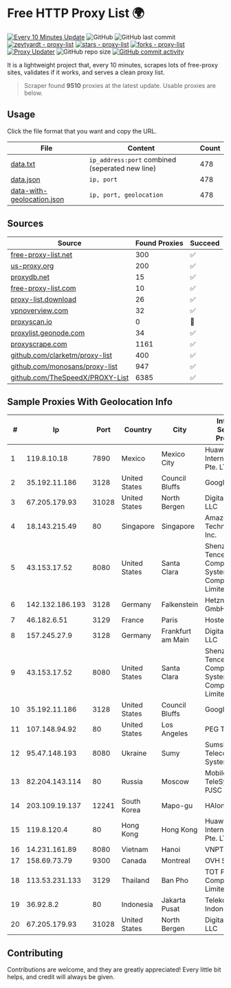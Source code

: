 
# Free HTTP Proxy List 🌍

[![Every 10 Minutes Update](https://github.com/mertguvencli/http-proxy-list/actions/workflows/main.yml/badge.svg?branch=main)](https://github.com/mertguvencli/http-proxy-list/actions/workflows/main.yml)
![GitHub](https://img.shields.io/github/license/mertguvencli/http-proxy-list)
![GitHub last commit](https://img.shields.io/github/last-commit/mertguvencli/http-proxy-list)
[![zevtyardt - proxy-list](https://img.shields.io/static/v1?label=zevtyardt&message=proxy-list&color=blue&logo=github)](https://github.com/zevtyardt/proxy-list "Go to GitHub repo")
[![stars - proxy-list](https://img.shields.io/github/stars/zevtyardt/proxy-list?style=social)](https://github.com/zevtyardt/proxy-list)
[![forks - proxy-list](https://img.shields.io/github/forks/zevtyardt/proxy-list?style=social)](https://github.com/zevtyardt/proxy-list)
[![Proxy Updater](https://github.com/zevtyardt/proxy-list/workflows/Proxy%20Updater/badge.svg)](https://github.com/zevtyardt/proxy-list/actions?query=workflow:"Proxy+Updater")
![GitHub repo size](https://img.shields.io/github/repo-size/zevtyardt/proxy-list)
[![GitHub commit activity](https://img.shields.io/github/commit-activity/m/zevtyardt/proxy-list?logo=commits)](https://github.com/zevtyardt/proxy-list/commits/main)

It is a lightweight project that, every 10 minutes, scrapes lots of free-proxy sites, validates if it works, and serves a clean proxy list.

> Scraper found **9510** proxies at the latest update. Usable proxies are below.

## Usage

Click the file format that you want and copy the URL.

|File|Content|Count|
|----|-------|-----|
|[data.txt](https://raw.githubusercontent.com/mertguvencli/http-proxy-list/main/proxy-list/data.txt)|`ip_address:port` combined (seperated new line)|478|
|[data.json](https://raw.githubusercontent.com/mertguvencli/http-proxy-list/main/proxy-list/data.json)|`ip, port`|478|
|[data-with-geolocation.json](https://raw.githubusercontent.com/mertguvencli/http-proxy-list/main/proxy-list/data-with-geolocation.json)|`ip, port, geolocation`|478|

## Sources

|Source|Found Proxies|Succeed|
|------|-------------|-------|
|[free-proxy-list.net](https://free-proxy-list.net)|300|✅|
|[us-proxy.org](https://www.us-proxy.org)|200|✅|
|[proxydb.net](http://proxydb.net)|15|✅|
|[free-proxy-list.com](https://free-proxy-list.com/?page=&port=&type%5B%5D=http&type%5B%5D=https&up_time=0&search=Search)|10|✅|
|[proxy-list.download](https://www.proxy-list.download/HTTP)|26|✅|
|[vpnoverview.com](https://vpnoverview.com/privacy/anonymous-browsing/free-proxy-servers)|32|✅|
|[proxyscan.io](https://www.proxyscan.io)|0|🚫|
|[proxylist.geonode.com](https://proxylist.geonode.com/api/proxy-list?limit=300&page=1&sort_by=lastChecked&sort_type=desc&protocols=http,https)|34|✅|
|[proxyscrape.com](https://api.proxyscrape.com/v2/?request=displayproxies&protocol=http&timeout=10000&country=all&ssl=all&anonymity=all)|1161|✅|
|[github.com/clarketm/proxy-list](https://raw.githubusercontent.com/clarketm/proxy-list/master/proxy-list-raw.txt)|400|✅|
|[github.com/monosans/proxy-list](https://raw.githubusercontent.com/monosans/proxy-list/main/proxies/http.txt)|947|✅|
|[github.com/TheSpeedX/PROXY-List](https://raw.githubusercontent.com/TheSpeedX/PROXY-List/master/http.txt)|6385|✅|


## Sample Proxies With Geolocation Info

|#|Ip|Port|Country|City|Internet Service Provider|
|-|--|----|-------|----|-------------------------|
|1|119.8.10.18|7890|Mexico|Mexico City|Huawei International Pte. LTD|
|2|35.192.11.186|3128|United States|Council Bluffs|Google LLC|
|3|67.205.179.93|31028|United States|North Bergen|DigitalOcean, LLC|
|4|18.143.215.49|80|Singapore|Singapore|Amazon Technologies Inc.|
|5|43.153.17.52|8080|United States|Santa Clara|Shenzhen Tencent Computer Systems Company Limited|
|6|142.132.186.193|3128|Germany|Falkenstein|Hetzner Online GmbH|
|7|46.182.6.51|3129|France|Paris|Hosteur SAS|
|8|157.245.27.9|3128|Germany|Frankfurt am Main|DigitalOcean, LLC|
|9|43.153.17.52|8080|United States|Santa Clara|Shenzhen Tencent Computer Systems Company Limited|
|10|35.192.11.186|3128|United States|Council Bluffs|Google LLC|
|11|107.148.94.92|80|United States|Los Angeles|PEG TECH INC|
|12|95.47.148.193|8080|Ukraine|Sumy|Sumski Telecom Systems Ltd|
|13|82.204.143.114|80|Russia|Moscow|Mobile TeleSystems PJSC|
|14|203.109.19.137|12241|South Korea|Mapo-gu|HAIonNet|
|15|119.8.120.4|80|Hong Kong|Hong Kong|Huawei International Pte. LTD|
|16|14.231.161.89|8080|Vietnam|Hanoi|VNPT|
|17|158.69.73.79|9300|Canada|Montreal|OVH SAS|
|18|113.53.231.133|3129|Thailand|Ban Pho|TOT Public Company Limited|
|19|36.92.8.2|80|Indonesia|Jakarta Pusat|Telekomunikasi Indonesia|
|20|67.205.179.93|31028|United States|North Bergen|DigitalOcean, LLC|



## Contributing

Contributions are welcome, and they are greatly appreciated! Every
little bit helps, and credit will always be given.

